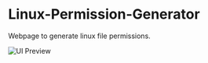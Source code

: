 # Linux-Permission-Generator

Webpage to generate linux file permissions.  

![UI Preview](https://i.imgur.com/BPdDZSY.png)
